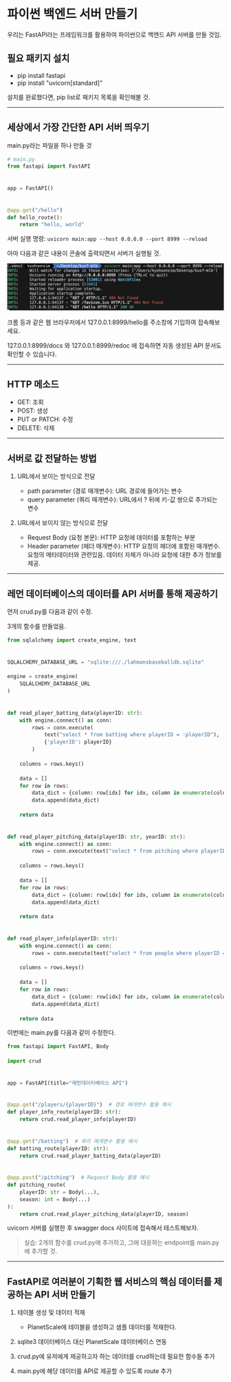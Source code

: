 # 파이썬 백엔드 서버 만들기

우리는 FastAPI라는 프레임워크를 활용하여 파이썬으로 백엔드 API 서버를 만들 것임.

## 필요 패키지 설치

- pip install fastapi
- pip install "uvicorn[standard]"

설치를 완료했다면, pip list로 패키지 목록을 확인해볼 것.

---

## 세상에서 가장 간단한 API 서버 띄우기

main.py라는 파일을 하나 만들 것

```python
# main.py
from fastapi import FastAPI


app = FastAPI()


@app.get("/hello")
def hello_route():
    return "hello, world"
```

서버 실행 명령: `uvicorn main:app --host 0.0.0.0 --port 8999 --reload`

아마 다음과 같은 내용이 콘솔에 출력되면서 서버가 실행될 것.

![서버 실행](./images/12_1.png)

크롬 등과 같은 웹 브라우저에서 127.0.0.1:8999/hello를 주소창에 기입하여 접속해보세요.

127.0.0.1:8999/docs 와 127.0.0.1:8999/redoc 에 접속하면 자동 생성된 API 문서도 확인할 수 있습니다.

---

## HTTP 메소드

- GET: 조회
- POST: 생성
- PUT or PATCH: 수정
- DELETE: 삭제

---

## 서버로 값 전달하는 방법

1. URL에서 보이는 방식으로 전달
    - path parameter (경로 매개변수): URL 경로에 들어가는 변수
    - query parameter (쿼리 매개변수): URL에서 ? 뒤에 키-값 쌍으로 추가되는 변수

2. URL에서 보이지 않는 방식으로 전달
    - Request Body (요청 본문): HTTP 요청에 데이터를 포함하는 부분
    - Header parameter (헤더 매개변수): HTTP 요청의 헤더에 포함된 매개변수. 요청의 메타데이터와 관련있음. 데이터 자체가 아니라 요청에 대한 추가 정보를 제공.

---

## 레먼 데이터베이스의 데이터를 API 서버를 통해 제공하기

먼저 crud.py를 다음과 같이 수정.

3개의 함수를 만들었음.

```python
from sqlalchemy import create_engine, text


SQLALCHEMY_DATABASE_URL = "sqlite:///./lahmansbaseballdb.sqlite"

engine = create_engine(
    SQLALCHEMY_DATABASE_URL
)


def read_player_batting_data(playerID: str):
    with engine.connect() as conn:
        rows = conn.execute(
            text("select * from batting where playerID = :playerID"),
            {'playerID': playerID}
        )

    columns = rows.keys()

    data = []
    for row in rows:
        data_dict = {column: row[idx] for idx, column in enumerate(columns)}
        data.append(data_dict)

    return data


def read_player_pitching_data(playerID: str, yearID: str):
    with engine.connect() as conn:
        rows = conn.execute(text("select * from pitching where playerID = :playerID AND yearID = :yearID"), {'playerID': playerID, 'yearID': yearID})
        
    columns = rows.keys()
    
    data = []
    for row in rows:
        data_dict = {column: row[idx] for idx, column in enumerate(columns)}
        data.append(data_dict)
    
    return data


def read_player_info(playerID: str):
    with engine.connect() as conn:
        rows = conn.execute(text("select * from people where playerID = :playerID"), {'playerID': playerID})
        
    columns = rows.keys()
    
    data = []
    for row in rows:
        data_dict = {column: row[idx] for idx, column in enumerate(columns)}
        data.append(data_dict)
    
    return data
```

이번에는 main.py를 다음과 같이 수정한다.

```python
from fastapi import FastAPI, Body

import crud


app = FastAPI(title="레먼데이터베이스 API")


@app.get("/players/{playerID}")  # 경로 매개변수 활용 예시
def player_info_route(playerID: str):
    return crud.read_player_info(playerID)


@app.get("/batting")  # 쿼리 매개변수 활용 예시
def batting_route(playerID: str):
    return crud.read_player_batting_data(playerID)


@app.post("/pitching")  # Request Body 활용 예시
def pitching_route(
    playerID: str = Body(...),
    season: int = Body(...)
):
    return crud.read_player_pitching_data(playerID, season)
```

uvicorn 서버를 실행한 후 swagger docs 사이트에 접속해서 테스트해보자.

> 실습: 2개의 함수를 crud.py에 추가하고, 그에 대응하는 endpoint를 main.py에 추가할 것.

---

## FastAPI로 여러분이 기획한 웹 서비스의 핵심 데이터를 제공하는 API 서버 만들기

1. 테이블 생성 및 데이터 적재

    - PlanetScale에 테이블을 생성하고 샘플 데이터를 적재한다.

2. sqlite3 데이터베이스 대신 PlanetScale 데이터베이스 연동

3. crud.py에 유저에게 제공하고자 하는 데이터를 crud하는데 필요한 함수들 추가

4. main.py에 해당 데이터를 API로 제공할 수 있도록 route 추가
